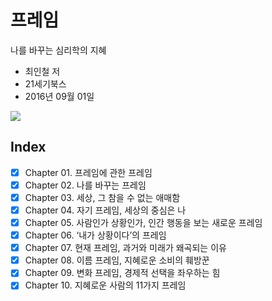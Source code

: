 # 프레임

나를 바꾸는 심리학의 지혜

* 최인철 저 
* 21세기북스
* 2016년 09월 01일

<img src="http://image.yes24.com/goods/30872852/200x0"/>

## Index

- [x] Chapter 01. 프레임에 관한 프레임
- [x] Chapter 02. 나를 바꾸는 프레임
- [x] Chapter 03. 세상, 그 참을 수 없는 애매함
- [x] Chapter 04. 자기 프레임, 세상의 중심은 나
- [x] Chapter 05. 사람인가 상황인가, 인간 행동을 보는 새로운 프레임
- [x] Chapter 06. ‘내가 상황이다’의 프레임
- [x] Chapter 07. 현재 프레임, 과거와 미래가 왜곡되는 이유
- [x] Chapter 08. 이름 프레임, 지혜로운 소비의 훼방꾼
- [x] Chapter 09. 변화 프레임, 경제적 선택을 좌우하는 힘
- [x] Chapter 10. 지혜로운 사람의 11가지 프레임